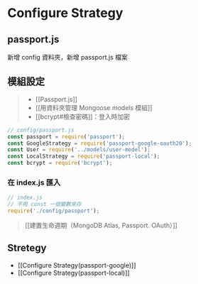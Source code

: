 # Configure Strategy
## passport.js
新增 config 資料夾，新增 passport.js 檔案 
## 模組設定
>- [[Passport.js]]
>- [[用資料夾管理 Mongoose models 模組]]
>- [[bcrypt#檢查密碼]]：登入時加密
```js
// config/passport.js
const passport = require('passport');
const GoogleStrategy = require('passport-google-oauth20');
const User = require('../models/user-model');
const LocalStrategy = require('passport-local');
const bcrypt = require('bcrypt');
```

### 在 index.js 匯入
```js
// index.js
// 不用 const 一個變數來存
require('./config/passport');
```
>[[建置生命週期（MongoDB Atlas, Passport. OAuth）]]

## Stretegy
- [[Configure Strategy(passport-google)]]
- [[Configure Strategy(passport-local)]]
